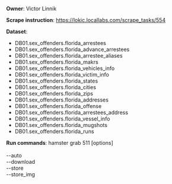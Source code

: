 **Owner**:  Victor Linnik
 
**Scrape instruction**: https://lokic.locallabs.com/scrape_tasks/554

**Dataset**:
- DB01.sex_offenders.florida_arrestees
- DB01.sex_offenders.florida_advance_arrestees
- DB01.sex_offenders.florida_arrestee_aliases
- DB01.sex_offenders.florida_makrs
- DB01.sex_offenders.florida_vehicles_info
- DB01.sex_offenders.florida_victim_info
- DB01.sex_offenders.florida_states
- DB01.sex_offenders.florida_cities
- DB01.sex_offenders.florida_zips
- DB01.sex_offenders.florida_addresses
- DB01.sex_offenders.florida_offense
- DB01.sex_offenders.florida_arrestees_address
- DB01.sex_offenders.florida_vessel_info
- DB01.sex_offenders.florida_mugshots
- DB01.sex_offenders.florida_runs

**Run commands**: hamster grab 511 [options]
<br><br>--auto
<br>--download
<br>--store
<br>--store_img
